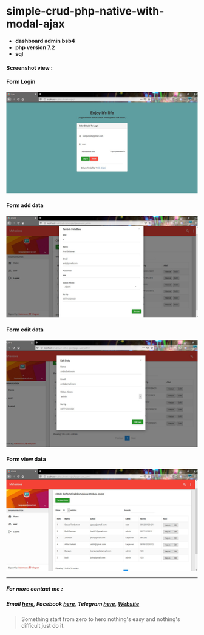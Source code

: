 # simple-crud-php-native-with-modal-ajax

* **dashboard admin bsb4**
* **php version 7.2**
* **sql**

####   Screenshot view :
####    Form Login

![Logo ArtiVisi](assets/img/login.jpg)
####    Form add data
![Logo ArtiVisi](assets/img/add.jpg)
####    Form edit data
![Logo ArtiVisi](assets/img/edit.jpg)
####    Form view data
![Logo ArtiVisi](assets/img/view.jpg)



***
#####   For more contact me :
#####   Email [here](https://mail.google.com/mail/u/0/#inbox?compose=VpCqJKjNSlJvmLXlQFGxXWCwWfmJmqSTkfJktSvSXJfvbrrRSSpQJfwSmznnJKpMwXBbPBg), Facebook [here](https://web.facebook.com/farhanameliapool), Telegram [here](https://t.me/uhaHoney), [Website](https://bangunpsb.000webhostapp.com/)


> Something start from zero to hero nothing's easy and nothing's difficult just do it.
